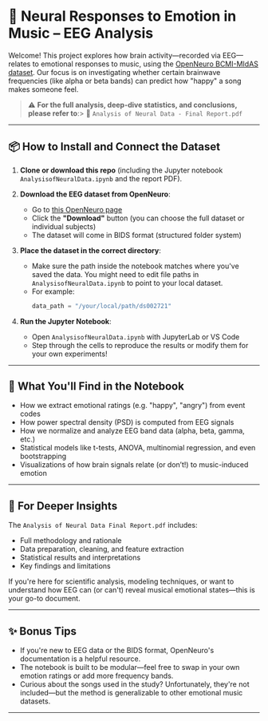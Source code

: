 # 🧠 Neural Responses to Emotion in Music – EEG Analysis

Welcome! This project explores how brain activity—recorded via EEG—relates to emotional responses to music, using the [OpenNeuro BCMI-MIdAS dataset](https://openneuro.org/datasets/ds002721/versions/1.0.1). Our focus is on investigating whether certain brainwave frequencies (like alpha or beta bands) can predict how "happy" a song makes someone feel.

> ⚠️ **For the full analysis, deep-dive statistics, and conclusions, please refer to**:> 📄 `Analysis of Neural Data - Final Report.pdf`

---

## 📦 How to Install and Connect the Dataset

1. **Clone or download this repo** (including the Jupyter notebook `AnalysisofNeuralData.ipynb` and the report PDF).

2. **Download the EEG dataset from OpenNeuro**:

   - Go to [this OpenNeuro page](https://openneuro.org/datasets/ds002721/versions/1.0.1)
   - Click the **"Download"** button (you can choose the full dataset or individual subjects)
   - The dataset will come in BIDS format (structured folder system)

3. **Place the dataset in the correct directory**:

   - Make sure the path inside the notebook matches where you've saved the data. You might need to edit file paths in `AnalysisofNeuralData.ipynb` to point to your local dataset.
   - For example:
     ```python
     data_path = "/your/local/path/ds002721"
     ```

4. **Run the Jupyter Notebook**:

   - Open `AnalysisofNeuralData.ipynb` with JupyterLab or VS Code
   - Step through the cells to reproduce the results or modify them for your own experiments!

---

## 🧪 What You'll Find in the Notebook

- How we extract emotional ratings (e.g. "happy", "angry") from event codes
- How power spectral density (PSD) is computed from EEG signals
- How we normalize and analyze EEG band data (alpha, beta, gamma, etc.)
- Statistical models like t-tests, ANOVA, multinomial regression, and even bootstrapping
- Visualizations of how brain signals relate (or don’t!) to music-induced emotion

---

## 📖 For Deeper Insights

The `Analysis of Neural Data Final Report.pdf` includes:

- Full methodology and rationale
- Data preparation, cleaning, and feature extraction
- Statistical results and interpretations
- Key findings and limitations

If you're here for scientific analysis, modeling techniques, or want to understand how EEG can (or can't) reveal musical emotional states—this is your go-to document.

---

## ✨ Bonus Tips

- If you're new to EEG data or the BIDS format, OpenNeuro's documentation is a helpful resource.
- The notebook is built to be modular—feel free to swap in your own emotion ratings or add more frequency bands.
- Curious about the songs used in the study? Unfortunately, they're not included—but the method is generalizable to other emotional music datasets.

---
